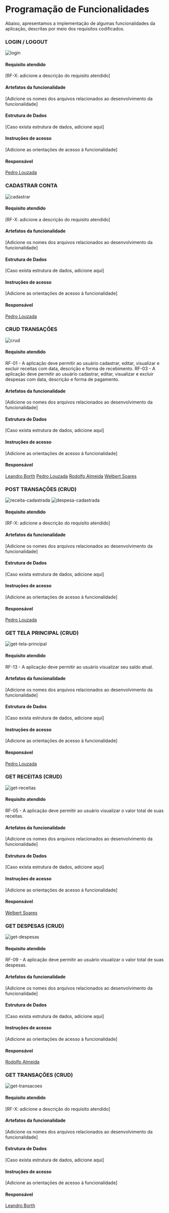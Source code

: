 # Programação de Funcionalidades

Abaixo, apresentamos a implementação de algumas funcionalidades da aplicação, descritas por meio dos requisitos codificados. 

### LOGIN / LOGOUT

![login](https://github.com/ICEI-PUC-Minas-PMV-ADS/pmv-ads-2023-2-e1-proj-web-t5-finanfy/assets/116202867/42105c3d-4654-4f73-a0a4-f99b06d53771)

#### Requisito atendido
[RF-X: adicione a descrição do requisito atendido]

#### Artefatos da funcionalidade
[Adicione os nomes dos arquivos relacionados ao desenvolvimento da funcionalidade]

#### Estrutura de Dados
[Caso exista estrutura de dados, adicione aqui]

#### Instruções de acesso
[Adicione as orientações de acesso à funcionalidade]

#### Responsável
[Pedro Louzada](https://github.com/PedroLouzadas)

### CADASTRAR CONTA

![cadastrar](https://github.com/ICEI-PUC-Minas-PMV-ADS/pmv-ads-2023-2-e1-proj-web-t5-finanfy/assets/116202867/ecefb8a0-90f5-4179-96d1-23a963f3420d)

#### Requisito atendido
[RF-X: adicione a descrição do requisito atendido]

#### Artefatos da funcionalidade
[Adicione os nomes dos arquivos relacionados ao desenvolvimento da funcionalidade]

#### Estrutura de Dados
[Caso exista estrutura de dados, adicione aqui]

#### Instruções de acesso
[Adicione as orientações de acesso à funcionalidade]

#### Responsável
[Pedro Louzada](https://github.com/PedroLouzadas)

### CRUD TRANSAÇÕES

![crud](https://github.com/ICEI-PUC-Minas-PMV-ADS/pmv-ads-2023-2-e1-proj-web-t5-finanfy/assets/116202867/c7f50caa-6d61-477a-a09e-ab4bb2208660)

#### Requisito atendido
RF-01 - A aplicação deve permitir ao usuário cadastrar, editar, visualizar e excluir receitas com data, descrição e forma de recebimento.
RF-03 - A aplicação deve permitir ao usuário cadastrar, editar, visualizar e excluir despesas com data, descrição e forma de pagamento.

#### Artefatos da funcionalidade
[Adicione os nomes dos arquivos relacionados ao desenvolvimento da funcionalidade]

#### Estrutura de Dados
[Caso exista estrutura de dados, adicione aqui]

#### Instruções de acesso
[Adicione as orientações de acesso à funcionalidade]

#### Responsável
[Leandro Borth](https://github.com/leandroborth)
[Pedro Louzada](https://github.com/PedroLouzadas)
[Rodolfo Almeida](https://github.com/RodollfoAlmeida)
[Welbert Soares](https://github.com/Welbert-Soares)


### POST TRANSAÇÕES (CRUD)

![receita-cadastrada](https://github.com/ICEI-PUC-Minas-PMV-ADS/pmv-ads-2023-2-e1-proj-web-t5-finanfy/assets/116202867/cf064341-c1cd-447b-ba95-86b9466de72c)
![despesa-cadastrada](https://github.com/ICEI-PUC-Minas-PMV-ADS/pmv-ads-2023-2-e1-proj-web-t5-finanfy/assets/116202867/d74b867a-9cf2-42fe-8ad5-59a5f2ccce76)

#### Requisito atendido
[RF-X: adicione a descrição do requisito atendido]

#### Artefatos da funcionalidade
[Adicione os nomes dos arquivos relacionados ao desenvolvimento da funcionalidade]

#### Estrutura de Dados
[Caso exista estrutura de dados, adicione aqui]

#### Instruções de acesso
[Adicione as orientações de acesso à funcionalidade]

#### Responsável
[Pedro Louzada](https://github.com/PedroLouzadas)

### GET TELA PRINCIPAL (CRUD)

![get-tela-principal](https://github.com/ICEI-PUC-Minas-PMV-ADS/pmv-ads-2023-2-e1-proj-web-t5-finanfy/assets/116202867/46a65b22-e155-43c1-a07a-9844c852a608)

#### Requisito atendido
RF-13 - A aplicação deve permitir ao usuário visualizar seu saldo atual.

#### Artefatos da funcionalidade
[Adicione os nomes dos arquivos relacionados ao desenvolvimento da funcionalidade]

#### Estrutura de Dados
[Caso exista estrutura de dados, adicione aqui]

#### Instruções de acesso
[Adicione as orientações de acesso à funcionalidade]

#### Responsável
[Pedro Louzada](https://github.com/PedroLouzadas)

### GET RECEITAS (CRUD)

![get-receitas](https://github.com/ICEI-PUC-Minas-PMV-ADS/pmv-ads-2023-2-e1-proj-web-t5-finanfy/assets/116202867/ca2c257a-9d40-4af8-abb2-02710e2ed305)

#### Requisito atendido
RF-05 - A aplicação deve permitir ao usuário visualizar o valor total de suas receitas.

#### Artefatos da funcionalidade
[Adicione os nomes dos arquivos relacionados ao desenvolvimento da funcionalidade]

#### Estrutura de Dados
[Caso exista estrutura de dados, adicione aqui]

#### Instruções de acesso
[Adicione as orientações de acesso à funcionalidade]

#### Responsável
[Welbert Soares](https://github.com/Welbert-Soares)

### GET DESPESAS (CRUD)

![get-despesas](https://github.com/ICEI-PUC-Minas-PMV-ADS/pmv-ads-2023-2-e1-proj-web-t5-finanfy/assets/116202867/136aa648-aedd-4c2d-b4ba-8408cc3b8f91)

#### Requisito atendido
RF-09 - A aplicação deve permitir ao usuário visualizar o valor total de suas despesas.

#### Artefatos da funcionalidade
[Adicione os nomes dos arquivos relacionados ao desenvolvimento da funcionalidade]

#### Estrutura de Dados
[Caso exista estrutura de dados, adicione aqui]

#### Instruções de acesso
[Adicione as orientações de acesso à funcionalidade]

#### Responsável
[Rodolfo Almeida](https://github.com/RodollfoAlmeida)

### GET TRANSAÇÕES (CRUD)

![get-transacoes](https://github.com/ICEI-PUC-Minas-PMV-ADS/pmv-ads-2023-2-e1-proj-web-t5-finanfy/assets/116202867/32aad7bb-3cc0-4d0e-ba27-938799876c05)

#### Requisito atendido
[RF-X: adicione a descrição do requisito atendido]

#### Artefatos da funcionalidade
[Adicione os nomes dos arquivos relacionados ao desenvolvimento da funcionalidade]

#### Estrutura de Dados
[Caso exista estrutura de dados, adicione aqui]

#### Instruções de acesso
[Adicione as orientações de acesso à funcionalidade]

#### Responsável
[Leandro Borth](https://github.com/leandroborth)


